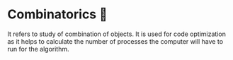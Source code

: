 # Combinatorics 🌲
It refers to study of combination of objects. It is used for code optimization as it helps to calculate the number of processes the computer will have to run for the algorithm.
